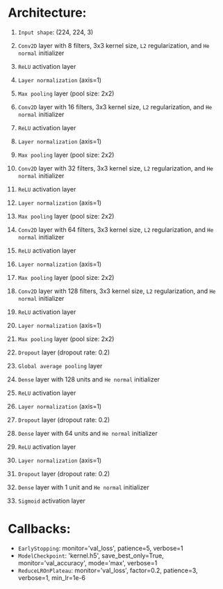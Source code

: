 # Architecture:

1. `Input shape`: (224, 224, 3)
2. `Conv2D` layer with 8 filters, 3x3 kernel size, `L2` regularization, and `He normal` initializer
3. `ReLU` activation layer
4. `Layer normalization` (axis=1)
5. `Max pooling` layer (pool size: 2x2)

6. `Conv2D` layer with 16 filters, 3x3 kernel size, `L2` regularization, and `He normal` initializer
7. `ReLU` activation layer
8. `Layer normalization` (axis=1)
9. `Max pooling` layer (pool size: 2x2)

10. `Conv2D` layer with 32 filters, 3x3 kernel size, `L2` regularization, and `He normal` initializer
11. `ReLU` activation layer
12. `Layer normalization` (axis=1)
13. `Max pooling` layer (pool size: 2x2)

14. `Conv2D` layer with 64 filters, 3x3 kernel size, `L2` regularization, and `He normal` initializer
15. `ReLU` activation layer
16. `Layer normalization` (axis=1)
17. `Max pooling` layer (pool size: 2x2)

18. `Conv2D` layer with 128 filters, 3x3 kernel size, `L2` regularization, and `He normal` initializer
19. `ReLU` activation layer
20. `Layer normalization` (axis=1)
21. `Max pooling` layer (pool size: 2x2)

22. `Dropout` layer (dropout rate: 0.2)
23. `Global average pooling` layer

24. `Dense` layer with 128 units and `He normal` initializer
25. `ReLU` activation layer
26. `Layer normalization` (axis=1)
27. `Dropout` layer (dropout rate: 0.2)

28. `Dense` layer with 64 units and `He normal` initializer
29. `ReLU` activation layer
30. `Layer normalization` (axis=1)
31. `Dropout` layer (dropout rate: 0.2)

32. `Dense` layer with 1 unit and `He normal` initializer
33. `Sigmoid` activation layer

# Callbacks:
- `EarlyStopping`: monitor='val_loss', patience=5, verbose=1
- `ModelCheckpoint`: 'kernel.h5', save_best_only=True, monitor='val_accuracy', mode='max', verbose=1
- `ReduceLROnPlateau`: monitor='val_loss', factor=0.2, patience=3, verbose=1, min_lr=1e-6
